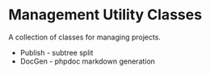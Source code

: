# Management Utility Classes

A collection of classes for managing projects.

- Publish - subtree split
- DocGen - phpdoc markdown generation

  